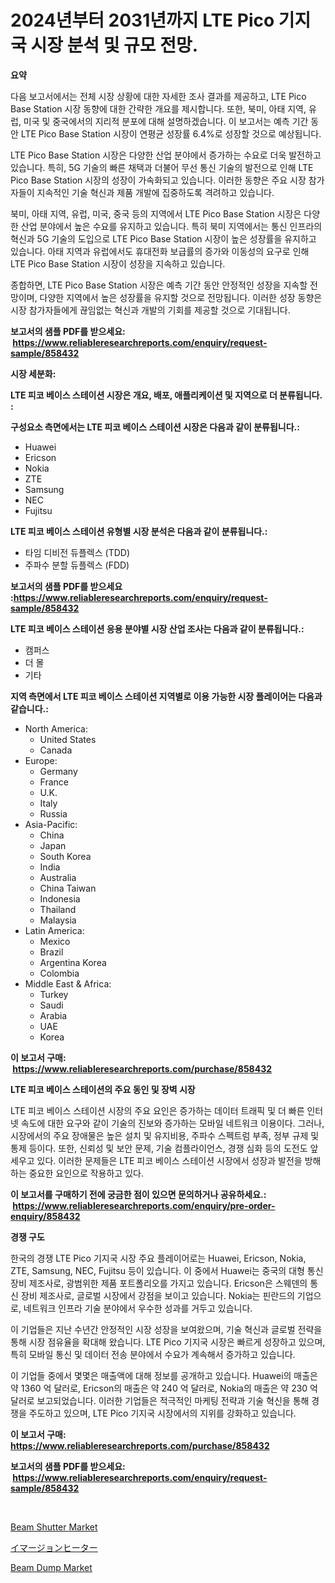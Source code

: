 <p><h1>2024년부터 2031년까지 LTE Pico 기지국 시장 분석 및 규모 전망.</h1></p><p><strong>요약</strong></p>
<p><p>다음 보고서에서는 전체 시장 상황에 대한 자세한 조사 결과를 제공하고, LTE Pico Base Station 시장 동향에 대한 간략한 개요를 제시합니다. 또한, 북미, 아태 지역, 유럽, 미국 및 중국에서의 지리적 분포에 대해 설명하겠습니다. 이 보고서는 예측 기간 동안 LTE Pico Base Station 시장이 연평균 성장률 6.4%로 성장할 것으로 예상됩니다.</p><p>LTE Pico Base Station 시장은 다양한 산업 분야에서 증가하는 수요로 더욱 발전하고 있습니다. 특히, 5G 기술의 빠른 채택과 더불어 무선 통신 기술의 발전으로 인해 LTE Pico Base Station 시장의 성장이 가속화되고 있습니다. 이러한 동향은 주요 시장 참가자들이 지속적인 기술 혁신과 제품 개발에 집중하도록 격려하고 있습니다.</p><p>북미, 아태 지역, 유럽, 미국, 중국 등의 지역에서 LTE Pico Base Station 시장은 다양한 산업 분야에서 높은 수요를 유지하고 있습니다. 특히 북미 지역에서는 통신 인프라의 혁신과 5G 기술의 도입으로 LTE Pico Base Station 시장이 높은 성장률을 유지하고 있습니다. 아태 지역과 유럽에서도 휴대전화 보급률의 증가와 이동성의 요구로 인해 LTE Pico Base Station 시장이 성장을 지속하고 있습니다.</p><p>종합하면, LTE Pico Base Station 시장은 예측 기간 동안 안정적인 성장을 지속할 전망이며, 다양한 지역에서 높은 성장률을 유지할 것으로 전망됩니다. 이러한 성장 동향은 시장 참가자들에게 끊임없는 혁신과 개발의 기회를 제공할 것으로 기대됩니다.</p></p>
<p><strong>보고서의 샘플 PDF를 받으세요: &nbsp;<a href="https://www.reliableresearchreports.com/enquiry/request-sample/858432">https://www.reliableresearchreports.com/enquiry/request-sample/858432</a></strong></p>
<p><strong>시장 세분화:</strong></p>
<p><strong> LTE 피코 베이스 스테이션 시장은 개요, 배포, 애플리케이션 및 지역으로 더 분류됩니다. :</strong></p>
<p><strong>구성요소 측면에서는 LTE 피코 베이스 스테이션 시장은 다음과 같이 분류됩니다.:</strong></p>
<p><ul><li>Huawei</li><li>Ericson</li><li>Nokia</li><li>ZTE</li><li>Samsung</li><li>NEC</li><li>Fujitsu</li></ul></p>
<p><strong> LTE 피코 베이스 스테이션 유형별 시장 분석은 다음과 같이 분류됩니다.:</strong></p>
<p><ul><li>타임 디비전 듀플렉스 (TDD)</li><li>주파수 분할 듀플렉스 (FDD)</li></ul></p>
<p><strong>보고서의 샘플 PDF를 받으세요 :<a href="https://www.reliableresearchreports.com/enquiry/request-sample/858432">https://www.reliableresearchreports.com/enquiry/request-sample/858432</a></strong></p>
<p><strong> LTE 피코 베이스 스테이션 응용 분야별 시장 산업 조사는 다음과 같이 분류됩니다.:</strong></p>
<p><ul><li>캠퍼스</li><li>더 몰</li><li>기타</li></ul></p>
<p><strong>지역 측면에서 LTE 피코 베이스 스테이션 지역별로 이용 가능한 시장 플레이어는 다음과 같습니다.:</strong></p>
<p><ul>
    <li>
        North America:
        <ul>
            <li>United States</li>
            <li>Canada</li>
        </ul>
    </li>
    <li>
        Europe:
        <ul>
            <li>Germany</li>
            <li>France</li>
            <li>U.K.</li>
            <li>Italy</li>
            <li>Russia</li>
        </ul>
    </li>
    <li>
        Asia-Pacific:
        <ul>
            <li>China</li>
            <li>Japan</li>
            <li>South Korea</li>
            <li>India</li>
            <li>Australia</li>
            <li>China Taiwan</li>
            <li>Indonesia</li>
            <li>Thailand</li>
            <li>Malaysia</li>
        </ul>
    </li>
    <li>
        Latin America:
        <ul>
            <li>Mexico</li>
            <li>Brazil</li>
            <li>Argentina Korea</li>
            <li>Colombia</li>
        </ul>
    </li>
    <li>
        Middle East & Africa:
        <ul>
            <li>Turkey</li>
            <li>Saudi</li>
            <li>Arabia</li>
            <li>UAE</li>
            <li>Korea</li>
        </ul>
    </li>
    </ul></p>
<p><strong>이 보고서 구매: &nbsp;<a href="https://www.reliableresearchreports.com/purchase/858432">https://www.reliableresearchreports.com/purchase/858432</a></strong></p>
<p><strong>LTE 피코 베이스 스테이션의 주요 동인 및 장벽 시장</strong></p>
<p><p>LTE 피코 베이스 스테이션 시장의 주요 요인은 증가하는 데이터 트래픽 및 더 빠른 인터넷 속도에 대한 요구와 같이 기술의 진보와 증가하는 모바일 네트워크 이용이다. 그러나, 시장에서의 주요 장애물은 높은 설치 및 유지비용, 주파수 스펙트럼 부족, 정부 규제 및 통제 등이다. 또한, 신뢰성 및 보안 문제, 기술 컴플라이언스, 경쟁 심화 등의 도전도 앞세우고 있다. 이러한 문제들은 LTE 피코 베이스 스테이션 시장에서 성장과 발전을 방해하는 중요한 요인으로 작용하고 있다.</p></p>
<p><strong>이 보고서를 구매하기 전에 궁금한 점이 있으면 문의하거나 공유하세요.: &nbsp;<a href="https://www.reliableresearchreports.com/enquiry/pre-order-enquiry/858432">https://www.reliableresearchreports.com/enquiry/pre-order-enquiry/858432</a></strong></p>
<p><strong>경쟁 구도</strong></p>
<p><p>한국의 경쟁 LTE Pico 기지국 시장 주요 플레이어로는 Huawei, Ericson, Nokia, ZTE, Samsung, NEC, Fujitsu 등이 있습니다. 이 중에서 Huawei는 중국의 대형 통신 장비 제조사로, 광범위한 제품 포트폴리오를 가지고 있습니다. Ericson은 스웨덴의 통신 장비 제조사로, 글로벌 시장에서 강점을 보이고 있습니다. Nokia는 핀란드의 기업으로, 네트워크 인프라 기술 분야에서 우수한 성과를 거두고 있습니다.</p><p>이 기업들은 지난 수년간 안정적인 시장 성장을 보여왔으며, 기술 혁신과 글로벌 전략을 통해 시장 점유율을 확대해 왔습니다. LTE Pico 기지국 시장은 빠르게 성장하고 있으며, 특히 모바일 통신 및 데이터 전송 분야에서 수요가 계속해서 증가하고 있습니다.</p><p>이 기업들 중에서 몇몇은 매출액에 대해 정보를 공개하고 있습니다. Huawei의 매출은 약 1360 억 달러로, Ericson의 매출은 약 240 억 달러로, Nokia의 매출은 약 230 억 달러로 보고되었습니다. 이러한 기업들은 적극적인 마케팅 전략과 기술 혁신을 통해 경쟁을 주도하고 있으며, LTE Pico 기지국 시장에서의 지위를 강화하고 있습니다.</p></p>
<p><strong>이 보고서 구매: &nbsp; <a href="https://www.reliableresearchreports.com/purchase/858432">https://www.reliableresearchreports.com/purchase/858432</a></strong></p>
<p><strong>보고서의 샘플 PDF를 받으세요: &nbsp;<a href="https://www.reliableresearchreports.com/enquiry/request-sample/858432">https://www.reliableresearchreports.com/enquiry/request-sample/858432</a></strong><strong></strong></p>
<p>&nbsp;</p>
<p><p><a href="https://github.com/mbisetmhermsr/Market-Research-Report-List-1/blob/main/beam-shutter-market.md">Beam Shutter Market</a></p><p><a href="https://github.com/SarahFahey88/Market-Research-Report-List-1/blob/main/442702810642.md">イマージョンヒーター</a></p><p><a href="https://github.com/zjyglelu/Market-Research-Report-List-2/blob/main/beam-dump-market.md">Beam Dump Market</a></p></p>
